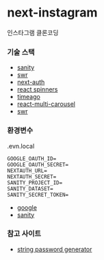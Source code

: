 # next-instagram

인스타그램 클론코딩

### 기술 스택

- [sanity](https://www.sanity.io/docs)
- [swr](https://swr.vercel.app/ko)
- [next-auth](https://next-auth.js.org/)
- [react spinners](https://www.davidhu.io/react-spinners/)
- [timeago](https://github.com/hustcc/timeago.js)
- [react-multi-carousel](https://github.com/YIZHUANG/react-multi-carousel)
- [swr](https://swr.vercel.app/ko)

### 환경변수

.evn.local

```
GOOGLE_OAUTH_ID=
GOOGLE_OAUTH_SECRET=
NEXTAUTH_URL=
NEXTAUTH_SECRET=
SANITY_PROJECT_ID=
SANITY_DATASET=
SANITY_SECRET_TOKEN=
```

- [google](https://console.cloud.google.com/apis/credentials?hl=ko&project=next-instagram-392304)
- [sanity](https://www.sanity.io/manage)

### 참고 사이트

- [string password generator](https://www.strongpasswordgenerator.org/)
